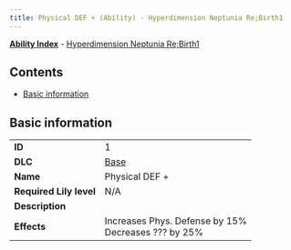```yaml
---
title: Physical DEF + (Ability) - Hyperdimension Neptunia Re;Birth1
---
```


[**Ability Index**](/neptunia/rb1/ability/index.html) - [Hyperdimension Neptunia Re;Birth1](/neptunia/rb1)

## Contents

- [Basic information](#basic-information)

## Basic information

|   |   |
| -- | -- |
| **ID** | 1 |
| **DLC** | [Base](/neptunia/rb1/dlc/1-base.html) |
| **Name** | Physical DEF + |
| **Required Lily level** | N/A |
| **Description** |  |
| **Effects** | Increases Phys. Defense by 15%<br />Decreases ??? by 25% |
